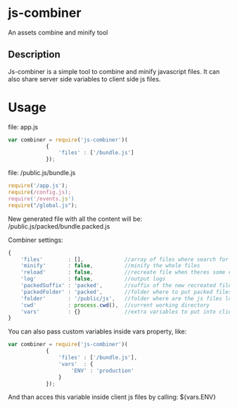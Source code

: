 # js-combiner

An assets combine and minify tool



## Description

Js-combiner is a simple tool to combine and minify javascript files. It can also share server side variables to client side js files.

# Usage

file: app.js
```javascript
var combiner = require('js-combiner')(
			{
				'files' : ['/bundle.js']
			});
```

file: /public.js/bundle.js
```javascript
require('/app.js');
require(/config.js);    
require('/events.js')
require("/global.js");
```

New generated file with all the content will be: /public.js/packed/bundle.packed.js

Combiner settings:
```javascript
{
	'files'        : [],             //array of files where search for reauire directives
	'minify'       : false,          //minify the whole files
	'reload'       : false,          //recreate file when theres some change in required files
	'log'          : false,          //output logs
	'packedSuffix' : 'packed',       //suffix of the new recreated file
	'packedFolder' : 'packed',       //folder where to put packed files
	'folder'       : '/public/js',   //folder where are the js files located
	'cwd'          : process.cwd(),  //current working directory
	'vars'         : {}              //extra variables to put into client js file
}
```

You can also pass custom variables inside vars property, like:
```javascript
var combiner = require('js-combiner')(
			{
				'files' : ['/bundle.js'],
				'vars'	: {
					'ENV' : 'production'
				}
			});
```
And than acces this variable inside client js files by calling: ${vars.ENV}


